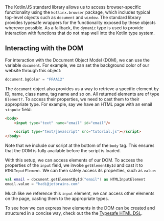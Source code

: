 [//]: # (title: Browser API and the DOM)

The Kotlin/JS standard library allows us to access browser-specific functionality using the `kotlinx.browser` package, which includes typical top-level objects such as `document` and `window`. The standard library provides typesafe wrappers for the functionality exposed by these objects wherever possible. As a fallback, the `dynamic` type is used to provide interaction with functions that do not map well into the Kotlin type system.

## Interacting with the DOM
For interaction with the Document Object Model (DOM), we can use the variable `document`. For example, we can set the background color of our website through this object:


```kotlin
document.bgColor = "FFAA12" 
```


The `document` object also provides us a way to retrieve a specific element by ID, name, class name, tag name and so on. All returned elements are of type `Element?`. To access their properties, we need to cast them to their appropriate type. For example, say we have an HTML page with an email `<input>` field:


```html
<body>
    <input type="text" name="email" id="email"/>

    <script type="text/javascript" src="tutorial.js"></script>
</body>
```


Note that we include our script at the bottom of the ``body`` tag. This ensures that the DOM is fully available before the script is loaded.

With this setup, we can access elements of our DOM. To access the properties of the `input` field, we invoke `getElementById` and cast it to `HTMLInputElement`. We can then safely access its properties, such as `value`:


```kotlin
val email = document.getElementById("email") as HTMLInputElement
email.value = "hadi@jetbrains.com"
```


Much like we reference this `input` element, we can access other elements on the page, casting them to the appropriate types.

To see how we can express how elements in the DOM can be created and structured in a concise way, check out the the [Typesafe HTML DSL](typesafe-html-dsl.md).